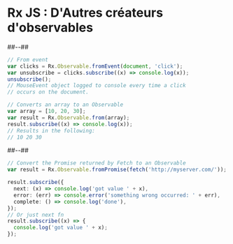 <!-- .slide: class="two-column-layout" -->

# Rx JS : D'Autres créateurs d'observables

##--##

<!-- .slide: class="with-code" -->

```typescript
// From event
var clicks = Rx.Observable.fromEvent(document, 'click');
var unsubscribe = clicks.subscribe((x) => console.log(x));
unsubscribe();
// MouseEvent object logged to console every time a click
// occurs on the document.
```

```typescript
// Converts an array to an Observable
var array = [10, 20, 30];
var result = Rx.Observable.from(array);
result.subscribe((x) => console.log(x));
// Results in the following:
// 10 20 30
```

##--##

<!-- .slide: class="with-code" -->

```typescript
// Convert the Promise returned by Fetch to an Observable
var result = Rx.Observable.fromPromise(fetch('http://myserver.com/'));
```

```typescript
result.subscribe({
  next: (x) => console.log('got value ' + x),
  error: (err) => console.error('something wrong occurred: ' + err),
  complete: () => console.log('done'),
});
// Or just next fn
result.subscribe((x) => {
  console.log('got value ' + x);
});
```
